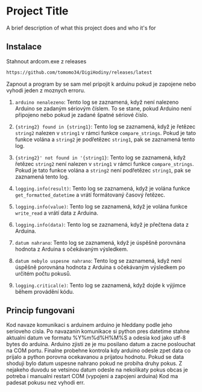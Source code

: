 
# Project Title

A brief description of what this project does and who it's for


## Instalace

Stahnout ardcom.exe z releases
```bash
https://github.com/tomomo34/DigiHodiny/releases/latest
```
Zapnout a program by se sam mel pripojit k arduinu pokud je zapojene nebo vyhodi jeden z moznych erroru.

1. `arduino nenalezeno`: Tento log se zaznamená, když není nalezeno Arduino se zadaným sériovým číslem. To se stane, pokud Arduino není připojeno nebo pokud je zadané špatné sériové číslo.

2. `{string2} found in {string1}`: Tento log se zaznamená, když je řetězec `string2` nalezen v `string1` v rámci funkce `compare_strings`. Pokud je tato funkce volána a `string2` je podřetězec `string1`, pak se zaznamená tento log.

3. `{string2}' not found in '{string1}`: Tento log se zaznamená, když řetězec `string2` není nalezen v `string1` v rámci funkce `compare_strings`. Pokud je tato funkce volána a `string2` není podřetězec `string1`, pak se zaznamená tento log.

4. `logging.info(result)`: Tento log se zaznamená, když je volána funkce `get_formatted_datetime` a vrátí formátovaný časový řetězec.

5. `logging.info(value)`: Tento log se zaznamená, když je volána funkce `write_read` a vrátí data z Arduina.

6. `logging.info(data)`: Tento log se zaznamená, když je přečtena data z Arduina.

7. `datum nahrano`: Tento log se zaznamená, když je úspěšně porovnána hodnota z Arduina s očekávaným výsledkem.

8. `datum nebylo uspesne nahrano`: Tento log se zaznamená, když není úspěšně porovnána hodnota z Arduina s očekávaným výsledkem po určitém počtu pokusů.

9. `logging.critical(e)`: Tento log se zaznamená, když dojde k výjimce během provádění kódu.

## Princip fungovani

Kod navaze komunikaci s arduinem arduino je hleddany podle jeho serioveho cisla.
Po navazanin komunikace si python pres datetime stahne aktualni datum ve formatu %Y%m%d%H%M%S a odesia kod jako utf-8 bytes do arduina. 
Arduino zjisti ze je mu posilano datum a zacne poslouchat na COM portu.
Finalne probehne kontrola kdy arduino odesle zpet data co prijalo a python porovna ocekavanou a prijatou hodnotu. Pokud se data shoduji bylo datum uspesne nahrano pokud ne probiha druhy pokus.
Z nejakeho duvodu se vetsinou datum odesle na nekolikaty pokus obcas je potreba i manualni restart COM (vypojeni a zapojeni arduina)
Kod ma padesat pokusu nez vyhodi err.
